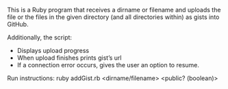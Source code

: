 This is a Ruby program that receives a dirname or filename and uploads the file or the files in the given directory (and all directories within) as gists into GitHub.

Additionally, the script:
* Displays upload progress
* When upload finishes prints gist’s url
* If a connection error occurs, gives the user an option to resume.

Run instructions:
ruby addGist.rb <dirname/filename> <public? (boolean)>